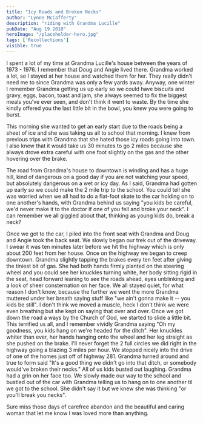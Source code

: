 ```yaml
---
title: "Icy Roads and Broken Necks"
author: "Lynne McCafferty"
description: "riding with Grandma Lucille"
pubDate: "Aug 19 2010"
heroImage: "/placeholder-hero.jpg"
tags: ['Recollections']
visible: true
---
```

I spent a lot of my time at Grandma Lucille's house between the years of 1973 - 1976. I remember that Doug and Angie lived there. Grandma worked a lot, so I stayed at her house and watched them for her. They really didn't need me to since Grandma was only a few yards away. Anyway, one winter I remember Grandma getting us up early so we could have biscuits and gravy, eggs, bacon, toast and jam, she always seemed to fix the biggest meals you've ever seen, and don't think it went to waste. By the time she kindly offered you the last little bit in the bowl, you knew you were going to burst.

This morning she wanted to get an early start due to the roads being a sheet of ice and she was taking us all to school that morning. I knew from previous trips with Grandma that she hated those icy roads going into town. I also knew that it would take us 30 minutes to go 2 miles because she always drove extra careful with one foot slightly on the gas and the other hovering over the brake.

The road from Grandma's house to downtown is winding and has a huge hill, kind of dangerous on a good day if you are not watching your speed, but absolutely dangerous on a wet or icy day. As I said, Grandma had gotten up early so we could make the 2 mile trip to the school. You could tell she was worried when we all had to do a flat-foot skate to the car holding on to one another's hands, with Grandma behind us saying "you kids be careful, we'd never make it to the doctor if one of you fell and broke your neck". I can remember we all giggled about that, thinking as young kids do, break a neck?

Once we got to the car, I piled into the front seat with Grandma and Doug and Angie took the back seat. We slowly began our trek out of the driveway. I swear it was ten minutes later before we hit the highway which is only about 200 feet from her house. Once on the highway we began to creep downtown. Grandma slightly tapping the brakes every ten feet after giving the tiniest bit of gas. She had both hands firmly planted on the steering wheel and you could see her knuckles turning white, her body sitting rigid in the seat, head forward leaning to see the roads ahead, eyes unblinking and a look of sheer consternation on her face. We all stayed quiet, for what reason I don't know, because the further we went the more Grandma muttered under her breath saying stuff like "we ain't gonna make it -- you kids be still". I don't think we moved a muscle, heck I don't think we were even breathing but she kept on saying that over and over.
Once we got down the road a ways by the Church of God, we started to slide a little bit. This terrified us all, and I remember vividly Grandma saying "Oh my goodness, you kids hang on we're headed for the ditch". Her knuckles whiter than ever, her hands hanging onto the wheel and her leg straight as she pushed on the brake. I'll never forget the 2 full circles we did right in the highway going a blazing 3 miles per hour. We stopped nicely into the drive of one of the homes just off of highway 281. Grandma turned around and true to form said "It's a good thing we didn't go into that ditch, or somebody would've broken their necks." All of us kids busted out laughing. Grandma had a grin on her face too. We slowly made our way to the school and bustled out of the car with Grandma telling us to hang on to one another til we got to the school. She didn't say it but we knew she was thinking "or you'll break you necks".

Sure miss those days of carefree abandon and the beautiful and caring woman that let me know I was loved more than anything.

